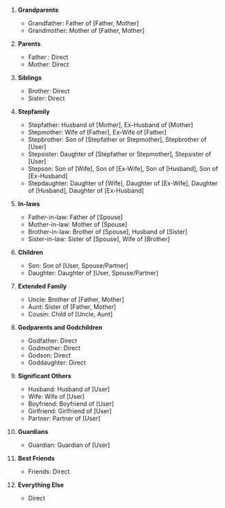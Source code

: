 1. **Grandparents**
    
    - Grandfather: Father of [Father, Mother]
    - Grandmother: Mother of [Father, Mother]
      
      
2. **Parents**
    
    - Father : Direct 
    - Mother: Direct
      
      
3. **Siblings**
    
    - Brother: Direct
    - Sister: Direct
      
      
4. **Stepfamily**
    
    - Stepfather: Husband of [Mother], Ex-Husband of [Mother]
    - Stepmother: Wife of [Father], Ex-Wife of [Father]
    - Stepbrother: Son of [Stepfather or Stepmother], Stepbrother of [User]
    - Stepsister: Daughter of [Stepfather or Stepmother], Stepsister of [User]
    - Stepson: Son of [Wife], Son of [Ex-Wife], Son of [Husband], Son of [Ex-Husband]
    - Stepdaughter: Daughter of [Wife], Daughter of [Ex-Wife], Daughter of [Husband], Daughter of [Ex-Husband] 
      
      
5. **In-laws**
    
    - Father-in-law: Father of [Spouse]
    - Mother-in-law: Mother of [Spouse]
    - Brother-in-law: Brother of [Spouse], Husband of [Sister]
    - Sister-in-law: Sister of [Spouse], Wife of [Brother]
      
      
6. **Children**
    
    - Son: Son of [User, Spouse/Partner]
    - Daughter: Daughter of [User, Spouse/Partner]
      
7. **Extended Family**
    
    - Uncle: Brother of [Father, Mother]
    - Aunt: Sister of [Father, Mother]
    - Cousin: Child of [Uncle, Aunt]
      
8. **Godparents and Godchildren**
    
    - Godfather: Direct
    - Godmother: Direct
    - Godson: Direct
    - Goddaughter: Direct
      
      
9. **Significant Others**
    
    - Husband: Husband of [User]
    - Wife: Wife of [User]
    - Boyfriend: Boyfriend of [User]
    - Girlfriend: Girlfriend of [User]
    - Partner: Partner of [User]
      
      
10. **Guardians**
    
    - Guardian: Guardian of [User]
      
11. **Best Friends**
    
    - Friends: Direct
      
      
12. **Everything Else**
	 - Direct 